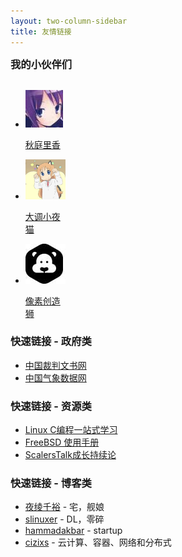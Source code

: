 ```yaml
---
layout: two-column-sidebar
title: 友情链接
---
```


<style type='text/css'>

    #content ul li {
        display: inline-block;
        margin: 5px;
        vertical-align: top;
        width: 90%;
    }

    #content ul li span{
        font-size: 12px;
        color: rgba(255, 255, 255, 0.55);
        float: right;
    }
    
    #content h3{
        margin: 50px 0 20px 0
    }
</style>

<h3 style="margin: 0 0 30px 0;">我的小伙伴们</h3>

<ul class="link-items">
    <li class="link-item" style="width: 64px">
        <a href="http://moe.akibarika.org/" title="Orclandでの思い出の欠片" class="link-item-inner effect-apollo" target="_blank">
            <img src="/assets/img/friends/akibarika.jpg">
            <p class="sitename">秋庭里香</p>
        </a>
    </li>
    <li class="link-item" style="width: 64px">
        <a href="http://blog.a0z.me/" title="Ghosty Core Technical thinking" class="link-item-inner effect-apollo" target="_blank">
            <img src="/assets/img/friends/a0nqm.jpg">
            <p class="sitename">大调小夜猫</p>
        </a>
    </li>
    <li class="link-item" style="width: 64px">
        <a href="http://chuangzaoshi.com" title="为创意工作者而设计" class="link-item-inner effect-apollo" target="_blank">
            <img src="/assets/img/friends/chuangzaoshi.jpg">
            <p class="sitename">像素创造狮</p>
        </a>
    </li>
</ul>



### 快速链接 - 政府类

* [中国裁判文书网](http://wenshu.court.gov.cn/)
* [中国气象数据网](http://data.cma.cn/)


### 快速链接 - 资源类

* [Linux C编程一站式学习](https://akaedu.github.io/book/index.html)
* [FreeBSD 使用手册](https://www.freebsd.org/doc/zh_CN/books/handbook)
* [ScalersTalk成长持续论](http://weixin.sogou.com/weixin?query=scalerstalk)


### 快速链接 - 博客类

* [夜绫千裕](https://yecl.net/) - 宅，舰娘
* [slinuxer](https://blog.slinuxer.com/) - DL，零碎
* [hammadakbar](http://www.hammadakbar.com/) - startup
* [cizixs](http://cizixs.com/) - 云计算、容器、网络和分布式
